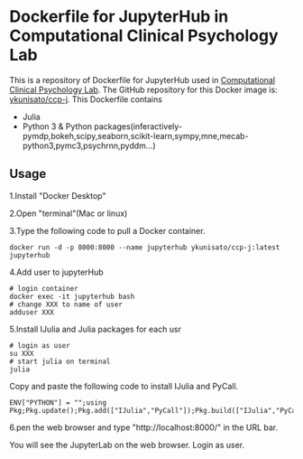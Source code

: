 # Dockerfile for JupyterHub in Computational Clinical Psychology Lab

This is a repository of Dockerfile for JupyterHub used in [Computational Clinical Psychology Lab](https://kunisatolab.github.io/english/index.html). The GitHub repository for this Docker image is: [ykunisato/ccp-j](https://github.com/ykunisato/ccp-j). This Dockerfile contains

- Julia
- Python 3 & Python packages(inferactively-pymdp,bokeh,scipy,seaborn,scikit-learn,sympy,mne,mecab-python3,pymc3,psychrnn,pyddm...)

## Usage
1.Install "Docker Desktop"

2.Open "terminal"(Mac or linux)

3.Type the following code to pull a Docker container. 

```
docker run -d -p 8000:8000 --name jupyterhub ykunisato/ccp-j:latest jupyterhub
```

4.Add user to jupyterHub

```
# login container
docker exec -it jupyterhub bash
# change XXX to name of user  
adduser XXX
```

5.Install IJulia and Julia packages for each usr

```
# login as user
su XXX
# start julia on terminal
julia
```

Copy and paste the following code to install IJulia and PyCall.

```
ENV["PYTHON"] = "";using Pkg;Pkg.update();Pkg.add(["IJulia","PyCall"]);Pkg.build(["IJulia","PyCall"]);
```

6.pen the web browser and type "http://localhost:8000/" in the URL bar. 

You will see the JupyterLab on the web browser. Login as user.
